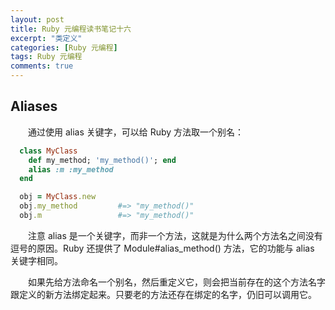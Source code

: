 ```yaml
---
layout: post
title: Ruby 元编程读书笔记十六
excerpt: "类定义"
categories: [Ruby 元编程]
tags: Ruby 元编程
comments: true
---
```


## Aliases

&emsp;&emsp;通过使用 alias 关键字，可以给 Ruby 方法取一个别名：
```ruby
  class MyClass
    def my_method; 'my_method()'; end
    alias :m :my_method
  end

  obj = MyClass.new
  obj.my_method         #=> "my_method()"
  obj.m                 #=> "my_method()"
```
&emsp;&emsp;注意 alias 是一个关键字，而非一个方法，这就是为什么两个方法名之间没有逗号的原因。Ruby 还提供了 Module#alias_method() 方法，它的功能与 alias 关键字相同。

&emsp;&emsp;如果先给方法命名一个别名，然后重定义它，则会把当前存在的这个方法名字跟定义的新方法绑定起来。只要老的方法还存在绑定的名字，仍旧可以调用它。
